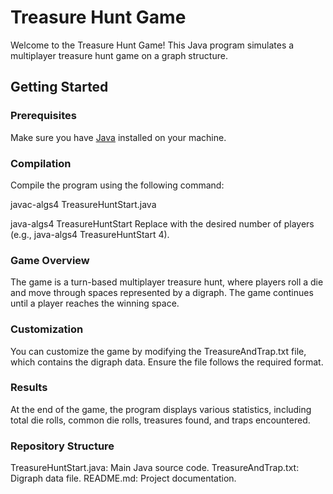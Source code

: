 # Treasure Hunt Game

Welcome to the Treasure Hunt Game! This Java program simulates a multiplayer treasure hunt game on a graph structure.

## Getting Started

### Prerequisites

Make sure you have [Java](https://www.java.com/en/download/) installed on your machine.

### Compilation

Compile the program using the following command:

javac-algs4 TreasureHuntStart.java

java-algs4 TreasureHuntStart <numPlayers>
Replace <numPlayers> with the desired number of players (e.g., java-algs4 TreasureHuntStart 4).

### Game Overview
The game is a turn-based multiplayer treasure hunt, where players roll a die and move through spaces represented by a digraph. The game continues until a player reaches the winning space.

### Customization
You can customize the game by modifying the TreasureAndTrap.txt file, which contains the digraph data. Ensure the file follows the required format.

### Results
At the end of the game, the program displays various statistics, including total die rolls, common die rolls, treasures found, and traps encountered.

### Repository Structure

TreasureHuntStart.java: Main Java source code.
TreasureAndTrap.txt: Digraph data file.
README.md: Project documentation.

